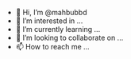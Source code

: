 - 👋 Hi, I’m @mahbubbd
- 👀 I’m interested in ...
- 🌱 I’m currently learning ...
- 💞️ I’m looking to collaborate on ...
- 📫 How to reach me ...

<!---
mahbubbd/mahbubbd is a ✨ special ✨ repository because its `README.md` (this file) appears on your GitHub profile.
You can click the Preview link to take a look at your changes.
--->
